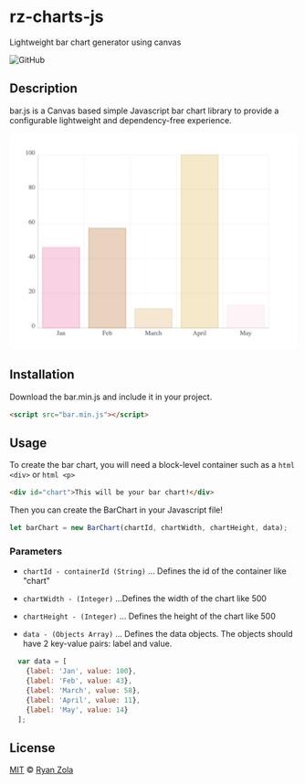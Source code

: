 # rz-charts-js
Lightweight bar chart generator using canvas

![GitHub](https://img.shields.io/github/license/ryanzola/rz-charts-js.svg)

## Description
bar.js is a Canvas based simple Javascript bar chart library to provide a configurable lightweight and dependency-free experience.

![](https://github.com/ryanzola/rz-charts-js/blob/master/bar.png)

## Installation
Download the bar.min.js and include it in your project.
```html
<script src="bar.min.js"></script>
```

## Usage
To create the bar chart, you will need a block-level container such as a ```html <div>``` or ```html <p>```
```html
<div id="chart">This will be your bar chart!</div>
```
Then you can create the BarChart in your Javascript file!
```js
let barChart = new BarChart(chartId, chartWidth, chartHeight, data);
```

### Parameters
  - `chartId - containerId (String)`
... Defines the id of the container like "chart"

  - `chartWidth - (Integer)`
...Defines the width of the chart like 500

  - `chartHeight - (Integer)`
... Defines the height of the chart like 500

  - `data - (Objects Array)`
... Defines the data objects. The objects should have 2 key-value pairs: label and value.

```js
  var data = [
    {label: 'Jan', value: 100},
    {label: 'Feb', value: 43},
    {label: 'March', value: 58},
    {label: 'April', value: 11},
    {label: 'May', value: 14}
  ];
```

## License
[MIT](LICENSE.md) © [Ryan Zola](https://github.com/ryanzola)
